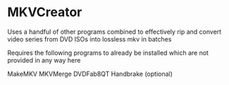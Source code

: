 # MKVCreator
Uses a handful of other programs combined to effectively rip and convert video series from DVD ISOs into lossless mkv in batches


Requires the following programs to already be installed which are not provided in any way here 

MakeMKV
MKVMerge
DVDFab8QT
Handbrake (optional)
